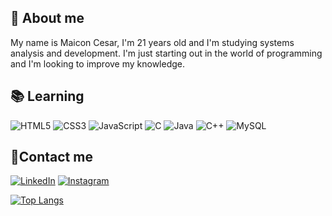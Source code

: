 
## 🚀 About me
My name is Maicon Cesar, I'm 21 years old and I'm studying systems analysis and development. I'm just starting out in the world of programming and I'm looking to improve my knowledge.

## 📚 Learning
![HTML5](https://img.shields.io/badge/HTML5-E34F26?style=for-the-badge&logo=html5&logoColor=white)
![CSS3](https://img.shields.io/badge/CSS3-1572B6?style=for-the-badge&logo=css3&logoColor=white)
![JavaScript](https://img.shields.io/badge/JavaScript-F7DF1E?style=for-the-badge&logo=javascript&logoColor=black)
![C](https://img.shields.io/badge/C-00599C?style=for-the-badge&logo=c&logoColor=white)
![Java](https://img.shields.io/badge/java-%23ED8B00.svg?style=for-the-badge&logo=openjdk&logoColor=white)
![C++](https://img.shields.io/badge/C%2B%2B-00599C?style=for-the-badge&logo=c%2B%2B&logoColor=white)
![MySQL](https://img.shields.io/badge/MySQL-00000F?style=for-the-badge&logo=mysql&logoColor=white)

## 🔗Contact me

[![LinkedIn](https://img.shields.io/badge/LinkedIn-0077B5?style=for-the-badge&logo=linkedin&logoColor=white)](https://www.linkedin.com/in/maicon-cesar-989346277)
[![Instagram](https://img.shields.io/badge/-Instagram-%23E4405F?style=for-the-badge&logo=instagram&logoColor=white)](https://www.instagram.com/maicon_cesar03/)


[![Top Langs](https://github-readme-stats.vercel.app/api/top-langs/?username=MaiconCesar79&layout=compact&theme=radical)](https://github.com/MaiconCesar79)
